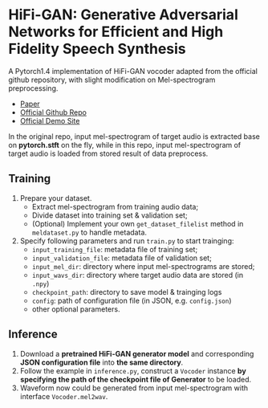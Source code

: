 # HiFi-GAN: Generative Adversarial Networks for Efficient and High Fidelity Speech Synthesis

A Pytorch1.4 implementation of HiFi-GAN vocoder adapted from the official github repository, with slight modification on Mel-spectrogram preprocessing.

- [Paper](https://arxiv.org/abs/2010.05646)
- [Official Github Repo](https://github.com/jik876/hifi-gan)
- [Official Demo Site](https://jik876.github.io/hifi-gan-demo)


In the original repo, input mel-spectrogram of target audio is extracted base on **pytorch.stft** on the fly, while in this repo, input mel-spectrogram of target audio is loaded from stored result of data preprocess.

## Training

1. Prepare your dataset.
    - Extract mel-spectrogram from training audio data;
    - Divide dataset into training set & validation set;
    - (Optional) Implement your own `get_dataset_filelist` method in `meldataset.py` to handle metadata. 
2. Specify following parameters and run `train.py` to start trainging:
    - `input_training_file`: metadata file of training set;
    - `input_validation_file`: metadata file of validation set;
    - `input_mel_dir`: directory where input mel-spectrograms are stored;
    - `input_wavs_dir`: directory where target audio data are stored (in `.npy`)
    - `checkpoint_path`: directory to save model & trainging logs
    - `config`: path of configuration file (in JSON, e.g. `config.json`)
    - other optional parameters.

## Inference

1. Download a **pretrained HiFi-GAN generator model** and corresponding **JSON configuration file** into **the same directory**.
2. Follow the example in `inference.py`, construct a `Vocoder` instance **by specifying the path of the checkpoint file of Generator** to be loaded.
3. Waveform now could be generated from input mel-spectrogram with interface `Vocoder.mel2wav`.
